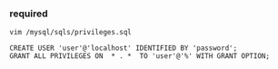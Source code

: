 ### required

```
vim /mysql/sqls/privileges.sql
```

```
CREATE USER 'user'@'localhost' IDENTIFIED BY 'password';
GRANT ALL PRIVILEGES ON  * . *  TO 'user'@'%' WITH GRANT OPTION;
```